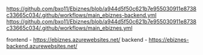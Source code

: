 https://github.com/bxo11/Ebiznes/blob/a944d5f50c621b7e955030911e8738c33665c034/.github/workflows/main_ebiznes-backend.yml
https://github.com/bxo11/Ebiznes/blob/a944d5f50c621b7e955030911e8738c33665c034/.github/workflows/main_ebiznes.yml

frontend - https://ebiznes.azurewebsites.net/
backend - https://ebiznes-backend.azurewebsites.net/
